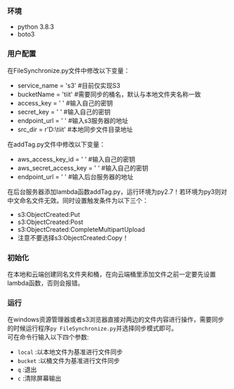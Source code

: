### 环境
- python 3.8.3
- boto3

### 用户配置
在FileSynchronize.py文件中修改以下变量：  
- service_name = 's3'   #目前仅实现S3  
- bucketName = 'tiit'   #需要同步的桶名，默认与本地文件夹名称一致  
- access_key = ' '       #输入自己的密钥  
- secret_key = ' '       #输入自己的密钥  
- endpoint_url = ' '     #输入s3服务器的地址  
- src_dir = r'D:\tiit'  #本地同步文件目录地址  
  
在addTag.py文件中修改以下变量：
- aws_access_key_id = ' '     #输入自己的密钥
- aws_secret_access_key = ' ' #输入自己的密钥
- endpoint_url = ' '          #输入后台服务器的地址
  
在后台服务器添加lambda函数addTag.py，运行环境为py2.7！若环境为py3则对中文命名文件无效。同时设置触发条件为以下三个：
- s3:ObjectCreated:Put
- s3:ObjectCreated:Post
- s3:ObjectCreated:CompleteMultipartUpload
- 注意不要选择s3:ObjectCreated:Copy！

### 初始化
在本地和云端创建同名文件夹和桶，在向云端桶里添加文件之前一定要先设置lambda函数，否则会报错。

### 运行
在windows资源管理器或者s3浏览器直接对两边的文件内容进行操作，需要同步的时候运行程序```py FileSynchronize.py```并选择同步模式即可。  
可在命令行输入以下四个参数:  
- ```local``` :以本地文件为基准进行文件同步  
- ```bucket``` :以桶文件为基准进行文件同步  
- ```q``` :退出  
- ```c``` :清除屏幕输出  

